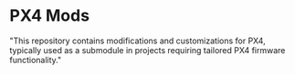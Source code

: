 # PX4 Mods

"This repository contains modifications and customizations for PX4, typically used as a submodule in projects requiring tailored PX4 firmware functionality."
